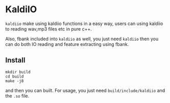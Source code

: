 # KaldiIO

`kaldiio` make using kaldiio functions in a easy way, users can using kaldiio to reading wav,mp3 files etc in pure c++.

Also, fbank included into `kaldiio` as well, you just need `kaldiio` then you can do both IO reading and feature extracting using fbank.


## Install

```
mkdir build
cd build
make -j8
```

and then you can built. For usage, you just need `build/include/kaldiio` and the `.so` file.
